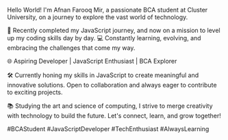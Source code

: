 Hello World! I'm Afnan Farooq Mir, a passionate BCA student at Cluster University, on a journey to explore the vast world of technology.

🚀 Recently completed my JavaScript journey, and now on a mission to level up my coding skills day by day. 💻 Constantly learning, evolving, and embracing the challenges that come my way.

🌐 Aspiring Developer | JavaScript Enthusiast | BCA Explorer

🛠️ Currently honing my skills in JavaScript to create meaningful and innovative solutions. Open to collaboration and always eager to contribute to exciting projects.

📚 Studying the art and science of computing, I strive to merge creativity with technology to build the future. Let's connect, learn, and grow together!

#BCAStudent #JavaScriptDeveloper #TechEnthusiast #AlwaysLearning


